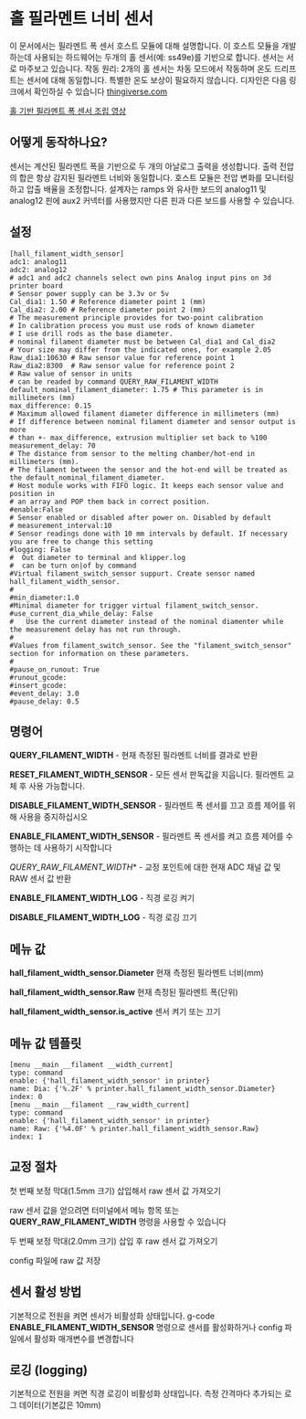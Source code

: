 # 홀 필라멘트 너비 센서

이 문서에서는 필라멘트 폭 센서 호스트 모듈에 대해 설명합니다. 이 호스트 모듈을 개발하는데 사용되는 하드웨어는 두개의 홀 센서(예: ss49e)를 기반으로 합니다. 센서는 서로 마주보고 있습니다. 작동 원리: 2개의 홀 센서는 차동 모드에서 작동하며 온도 드리프트는 센서에 대해 동일합니다. 특별한 온도 보상이 필요하지 않습니다. 디자인은 다음 링크에서 확인하실 수 있습니다 [thingiverse.com](https://www.thingiverse.com/thing:4138933)

[홀 기반 필라멘트 폭 센서 조립 영상](https://www.youtube.com/watch?v=TDO9tME8vp4)

## 어떻게 동작하나요?

센서는 계산된 필라멘트 폭을 기반으로 두 개의 아날로그 출력을 생성합니다. 출력 전압의 합은 항상 감지된 필라멘트 너비와 동일합니다. 호스트 모듈은 전압 변화를 모니터링하고 압출 배율을 조정합니다. 설계자는 ramps 와 유사한 보드의 analog11 및 analog12 핀에 aux2 커넥터를 사용했지만 다른 핀과 다른 보드를 사용할 수 있습니다.

## 설정

    [hall_filament_width_sensor]
    adc1: analog11
    adc2: analog12
    # adc1 and adc2 channels select own pins Analog input pins on 3d printer board
    # Sensor power supply can be 3.3v or 5v
    Cal_dia1: 1.50 # Reference diameter point 1 (mm)
    Cal_dia2: 2.00 # Reference diameter point 2 (mm)
    # The measurement principle provides for two-point calibration
    # In calibration process you must use rods of known diameter
    # I use drill rods as the base diameter.
    # nominal filament diameter must be between Cal_dia1 and Cal_dia2
    # Your size may differ from the indicated ones, for example 2.05
    Raw_dia1:10630 # Raw sensor value for reference point 1
    Raw_dia2:8300  # Raw sensor value for reference point 2
    # Raw value of sensor in units
    # can be readed by command QUERY_RAW_FILAMENT_WIDTH
    default_nominal_filament_diameter: 1.75 # This parameter is in millimeters (mm)
    max_difference: 0.15
    # Maximum allowed filament diameter difference in millimeters (mm)
    # If difference between nominal filament diameter and sensor output is more
    # than +- max_difference, extrusion multiplier set back to %100
    measurement_delay: 70
    # The distance from sensor to the melting chamber/hot-end in millimeters (mm).
    # The filament between the sensor and the hot-end will be treated as the default_nominal_filament_diameter.
    # Host module works with FIFO logic. It keeps each sensor value and position in
    # an array and POP them back in correct position.
    #enable:False
    # Sensor enabled or disabled after power on. Disabled by default
    # measurement_interval:10
    # Sensor readings done with 10 mm intervals by default. If necessary you are free to change this setting
    #logging: False
    #  Out diameter to terminal and klipper.log
    #  can be turn on|of by command
    #Virtual filament_switch_sensor suppurt. Create sensor named hall_filament_width_sensor.
    #
    #min_diameter:1.0
    #Minimal diameter for trigger virtual filament_switch_sensor.
    #use_current_dia_while_delay: False
    #   Use the current diameter instead of the nominal diamenter while the measurement delay has not run through.
    #
    #Values from filament_switch_sensor. See the "filament_switch_sensor" section for information on these parameters.
    #
    #pause_on_runout: True
    #runout_gcode:
    #insert_gcode:
    #event_delay: 3.0
    #pause_delay: 0.5

## 명령어

**QUERY_FILAMENT_WIDTH** - 현재 측정된 필라멘트 너비를 결과로 반환

**RESET_FILAMENT_WIDTH_SENSOR** - 모든 센서 판독값을 지웁니다. 필라멘트 교체 후 사용 가능합니다.

**DISABLE_FILAMENT_WIDTH_SENSOR** - 필라멘트 폭 센서를 끄고 흐름 제어를 위해 사용을 중지하십시오

**ENABLE_FILAMENT_WIDTH_SENSOR** - 필라멘트 폭 센서를 켜고 흐름 제어를 수행하는 데 사용하기 시작합니다

*QUERY_RAW_FILAMENT_WIDTH** - 교정 포인트에 대한 현재 ADC 채널 값 및 RAW 센서 값 반환

**ENABLE_FILAMENT_WIDTH_LOG** - 직경 로깅 켜기

**DISABLE_FILAMENT_WIDTH_LOG** - 직경 로깅 끄기

## 메뉴 값

**hall_filament_width_sensor.Diameter** 현재 측정된 필라멘트 너비(mm)

**hall_filament_width_sensor.Raw** 현재 측정된 필라멘트 폭(단위)

**hall_filament_width_sensor.is_active** 센서 켜기 또는 끄기

## 메뉴 값 템플릿

    [menu __main __filament __width_current]
    type: command
    enable: {'hall_filament_width_sensor' in printer}
    name: Dia: {'%.2F' % printer.hall_filament_width_sensor.Diameter}
    index: 0
    [menu __main __filament __raw_width_current]
    type: command
    enable: {'hall_filament_width_sensor' in printer}
    name: Raw: {'%4.0F' % printer.hall_filament_width_sensor.Raw}
    index: 1

## 교정 절차

첫 번째 보정 막대(1.5mm 크기) 삽입해서 raw 센서 값 가져오기

raw 센서 값을 얻으려면 터미널에서 메뉴 항목 또는 **QUERY_RAW_FILAMENT_WIDTH** 명령을 사용할 수 있습니다

두 번째 보정 막대(2.0mm 크기) 삽입 후 raw 센서 값 가져오기

config 파일에 raw 값 저장

## 센서 활성 방법

기본적으로 전원을 켜면 센서가 비활성화 상태입니다. g-code **ENABLE_FILAMENT_WIDTH_SENSOR** 명령으로 센서를 활성화하거나 config 파일에서 활성화 매개변수를 변경합니다

## 로깅 (logging)

기본적으로 전원을 켜면 직경 로깅이 비활성화 상태입니다. 측정 간격마다 추가되는 로그 데이터(기본값은 10mm)
